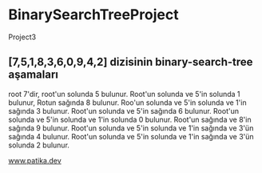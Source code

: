 # BinarySearchTreeProject
Project3
## [7,5,1,8,3,6,0,9,4,2] dizisinin binary-search-tree aşamaları 
root 7'dir, root'un solunda 5 bulunur.
Root'un solunda ve 5'in solunda 1 bulunur, 
Rotun sağında 8 bulunur.
Roo'un solunda ve 5'in solunda ve 1'in sağında 3 bulunur.
Root'un solunda ve 5'in sağında 6 bulunur.
Root'un solunda ve 5'in solunda ve 1'in solunda 0 bulunur.
Root'un sağında ve 8'in sağında 9 bulunur.
Root'un solunda ve 5'in solunda ve 1'in sağında ve 3'ün sağında 4 bulunur.
Root'un solunda ve 5'in solunda ve 1'in sağında ve 3'ün solunda 2 bulunur.


www.patika.dev

